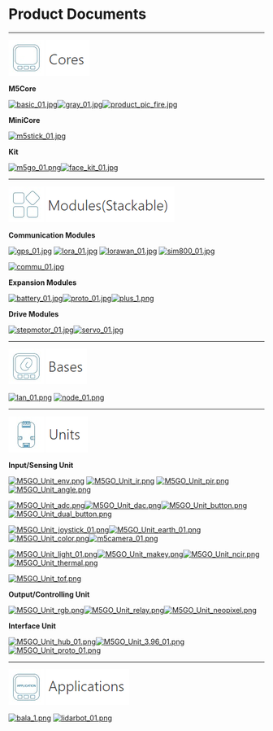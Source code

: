 # Product Documents

***

<img src='assets/img/product_pics/1.jpg'> <img src='assets/img/product_pics/cores.png'>

**M5Core**

[![basic_01.jpg](https://i.loli.net/2018/12/13/5c121478df534.jpg)](en/core/basic)[![gray_01.jpg](https://i.loli.net/2018/12/13/5c1214ef29949.jpg)](en/core/gray)[![product_pic_fire.jpg](https://i.loli.net/2018/12/13/5c121562a65be.jpg)](en/core/fire)

**MiniCore**

[![m5stick_01.jpg](https://i.loli.net/2018/12/13/5c12158935965.jpg)](en/core/m5stick)

<!-- [M5Stick]() -->

**Kit**

[![m5go_01.png](https://i.loli.net/2018/12/13/5c12159c9c2aa.png)](en/core/m5go_iot_starter_kit)[![face_kit_01.jpg](https://i.loli.net/2018/12/13/5c1215b26d803.jpg)](en/core/face_kit)

<!-- |[M5GO Starter Kit]()|[FACES Kit]()| -->

***

<img src='assets/img/product_pics/2.jpg'> <img src='assets/img/product_pics/module.png'>

**Communication Modules**

[![gps_01.jpg](https://i.loli.net/2018/12/13/5c12160039059.jpg)](en/module/gps) [![lora_01.jpg](https://i.loli.net/2018/12/13/5c12161755792.jpg)](en/module/lora) [![lorawan_01.jpg](https://i.loli.net/2018/12/13/5c1216c437a6c.jpg)](en/module/lorawan) [![sim800_01.jpg](https://i.loli.net/2018/12/13/5c12165b1bc66.jpg)](en/module/sim800)

[![commu_01.jpg](https://i.loli.net/2018/12/13/5c121675145ca.jpg)](en/module/commu)

<!-- [![usb_01.jpg](https://i.loli.net/2018/12/13/5c1216928954a.jpg)](en/module/usb) -->

<!-- |[GPS]()|[LORA]()|[SIM800/GPRS/GSM]()|[COMMU]()| -->

**Expansion Modules**

[![battery_01.jpg](https://i.loli.net/2018/12/13/5c121754d1485.jpg)](en/module/battery)[![proto_01.jpg](https://i.loli.net/2018/12/13/5c12175690f25.jpg)](en/module/proto)[![plus_1.png](https://i.loli.net/2018/12/13/5c121789cd9f9.png)](en/module/plus)

<!-- |[BATTERY]()|[PROTO]()| -->

**Drive Modules**

[![stepmotor_01.jpg](https://i.loli.net/2018/12/13/5c1217aa25a91.jpg)](en/module/stepmotor)[![servo_01.jpg](https://i.loli.net/2018/12/13/5c1217abb1cd9.jpg)](en/module/servo)

<!-- [![lego+_01.jpg](https://i.loli.net/2018/12/13/5c1217c0e98b7.jpg)](en/module/lego_plus) -->

<!-- |[STEPMOTOR]()|[SERVO]()| -->

***

<img src='assets/img/product_pics/5.jpg'> <img src='assets/img/product_pics/bases.png'>

[![lan_01.png](https://i.loli.net/2018/12/13/5c1223ee16411.png)](en/base/lan_base) [![node_01.png](https://i.loli.net/2018/12/13/5c1223fd8d2cb.png)](en/base/node_base)

<!-- [![plc_01.png](https://i.loli.net/2018/12/13/5c122411a87d1.png)](en/base/plc_base) -->

***

<img src='assets/img/product_pics/3.jpg'> <img src='assets/img/product_pics/unit.png'>

**Input/Sensing Unit**

[![M5GO_Unit_env.png](https://i.loli.net/2018/12/13/5c12229aed8e7.png)](en/unit/env) [![M5GO_Unit_ir.png](https://i.loli.net/2018/12/13/5c1222c75a47c.png)](en/unit/ir) [![M5GO_Unit_pir.png](https://i.loli.net/2018/12/13/5c1222b138916.png)](en/unit/pir) [![M5GO_Unit_angle.png](https://i.loli.net/2018/12/13/5c1219eb78c21.png)](en/unit/angle)

[![M5GO_Unit_adc.png](https://i.loli.net/2018/12/13/5c12192a6110d.png)](en/unit/adc)[![M5GO_Unit_dac.png](https://i.loli.net/2018/12/13/5c1219d495a9a.png)](en/unit/dac)[![M5GO_Unit_button.png](https://i.loli.net/2018/12/13/5c121a068c209.png)](en/unit/button)[![M5GO_Unit_dual_button.png](https://i.loli.net/2018/12/13/5c121a1adfedb.png)](en/unit/dual_button)

[![M5GO_Unit_joystick_01.png](https://i.loli.net/2018/12/13/5c121a8c96259.png)](en/unit/joystick)[![M5GO_Unit_earth_01.png](https://i.loli.net/2018/12/13/5c121a6619dd1.png)](en/unit/earth)[![M5GO_Unit_color.png](https://i.loli.net/2018/12/13/5c121a2debd7c.png)](en/unit/color)[![m5camera_01.png](https://i.loli.net/2018/12/13/5c1218b4d4a50.png)](en/unit/m5camera)

[![M5GO_Unit_light_01.png](https://i.loli.net/2018/12/13/5c121db73426d.png)](en/unit/light)[![M5GO_Unit_makey.png](https://i.loli.net/2018/12/13/5c121dd514166.png)](en/unit/makey)[![M5GO_Unit_ncir.png](https://i.loli.net/2018/12/13/5c121df24f746.png)](en/unit/ncir)[![M5GO_Unit_thermal.png](https://i.loli.net/2018/12/13/5c121e38b72c9.png)](en/unit/thermal)

[![M5GO_Unit_tof.png](https://i.loli.net/2018/12/13/5c121e5cd47e1.png)](en/unit/tof)
<!-- |[ADC]()|[数字模拟转换Unit]()|[单按键]()|[双按键]()| -->

**Output/Controlling Unit**

[![M5GO_Unit_rgb.png](https://i.loli.net/2018/12/13/5c121f5c98542.png)](en/unit/rgb)[![M5GO_Unit_relay.png](https://i.loli.net/2018/12/13/5c121f6e9a185.png)](en/unit/relay)[![M5GO_Unit_neopixel.png](https://i.loli.net/2018/12/13/5c121f8457fcb.png)](en/unit/neopixel)

**Interface Unit**

[![M5GO_Unit_hub_01.png](https://i.loli.net/2018/12/13/5c121f970bb1f.png)](en/unit/hub)[![M5GO_Unit_3.96_01.png](https://i.loli.net/2018/12/13/5c121fac3607e.png)](en/unit/396port)
[![M5GO_Unit_proto_01.png](https://i.loli.net/2018/12/13/5c121e125b2fe.png)](en/unit/proto)

***

<img src='assets/img/product_pics/4.jpg'> <img src='assets/img/product_pics/application.png'>

[![bala_1.png](https://i.loli.net/2018/12/13/5c1224ba208bc.png)](en/app/bala) [![lidarbot_01.png](https://i.loli.net/2018/12/13/5c1224dbe9609.png)](en/app/lidarbot)

<!-- GitHub Buttons -->
<script async defer src="https://buttons.github.io/buttons.js"></script>